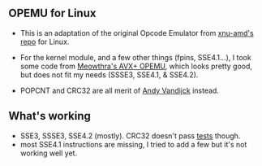 ## OPEMU for Linux

- This is an adaptation of the original Opcode Emulator from [xnu-amd's repo](https://github.com/sinetek/xnu-amd/tree/master/osfmk/OPEMU) for Linux.

- For the kernel module, and a few other things (fpins, SSE4.1...), I took some code from [Meowthra's AVX+ OPEMU](https://www.insanelymac.com/forum/topic/338919-opcode-emulator-opemu-for-linux-64-bit/), which looks pretty good, but does not fit my needs (SSSE3, SSE4.1, & SSE4.2).

- POPCNT and CRC32 are all merit of [Andy Vandijck](https://www.insanelymac.com/forum/topic/281450-mavericks-kernel-testing-on-amd-formerly-mountain-lion-kernel-testing-on-amd/?page=211#comment-1982883) instead. 

## What's working

- SSE3, SSSE3, SSE4.2 (mostly). CRC32 doesn't pass [tests](https://github.com/htot/crc32c) though.
- most SSE4.1 instructions are missing, I tried to add a few but it's not working well yet.
